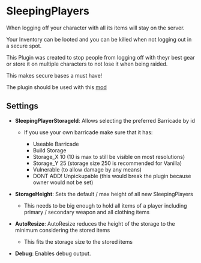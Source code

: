 # SleepingPlayers

When logging off your character with all its items will stay on the server.

Your Inventory can be looted and you can be killed when not logging out in a secure spot.


This Plugin was created to stop people from logging off with theyr best gear or store it on multiple characters to not lose it when being raided.

This makes secure bases a must have!


The plugin should be used with this [mod](https://steamcommunity.com/sharedfiles/filedetails/?id=2684315468)

## Settings

- __SleepingPlayerStorageId__: Allows selecting the preferred Barricade by id
  - If you use your own barricade make sure that it has:

    - Useable Barricade
    - Build Storage
    - Storage_X 10 (10 is max to still be visible on most resolutions)
    - Storage_Y 25 (storage size 250 is recommended for Vanilla)
    - Vulnerable (to allow damage by any means)
    - DONT ADD! Unpickupable (this would break the plugin because owner would not be set)

- __StorageHeight__: Sets the default / max height of all new SleepingPlayers
 
  - This needs to be big enough to hold all items of a player including primary / secondary weapon and all clothing items

- __AutoResize__: AutoResize reduces the height of the storage to the minimum considering the stored items
 
  - This fits the storage size to the stored items

- __Debug__: Enables debug output.
